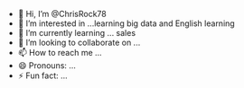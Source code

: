 - 👋 Hi, I’m @ChrisRock78
- 👀 I’m interested in ...learning big data and English learning
- 🌱 I’m currently learning ... sales
- 💞️ I’m looking to collaborate on ...
- 📫 How to reach me ...
- 😄 Pronouns: ...
- ⚡ Fun fact: ...

<!---
ChrisRock78/ChrisRock78 is a ✨ special ✨ repository because its `README.md` (this file) appears on your GitHub profile.
You can click the Preview link to take a look at your changes.
--->
